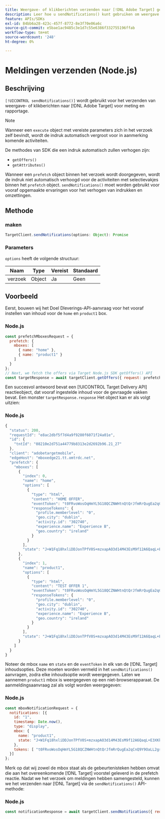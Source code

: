 ```yaml
---
title: Weergave- of klikberichten verzenden naar [!DNL Adobe Target] gebruiken van Node.js SDK
description: Leer hoe u sendNotifications() kunt gebruiken om weergave te verzenden of op meldingen te klikken naar [!DNL Adobe Target] voor meting en rapportage.
feature: APIs/SDKs
exl-id: 84bb6a28-423c-457f-8772-8e3f70e06a6c
source-git-commit: e5bae1ac9485c3e1d7c55e6386f332755196ffab
workflow-type: tm+mt
source-wordcount: '248'
ht-degree: 0%

---
```


# Meldingen verzenden (Node.js)

## Beschrijving

`[!UICONTROL sendNotifications()]` wordt gebruikt voor het verzenden van weergave- of klikberichten naar [!DNL Adobe Target] voor meting en rapportage.

>[!NOTE]
>
>Wanneer een `execute` object met vereiste parameters zich in het verzoek zelf bevindt, wordt de indruk automatisch vergroot voor in aanmerking komende activiteiten.

De methodes van SDK die een indruk automatisch zullen verhogen zijn:

* `getOffers()`
* `getAttributes()`

Wanneer een `prefetch` object binnen het verzoek wordt doorgegeven, wordt de indruk niet automatisch verhoogd voor de activiteiten met selectievakjes binnen het `prefetch` object. `sendNotifications()` moet worden gebruikt voor vooraf opgemaakte ervaringen voor het verhogen van indrukken en omzettingen.

## Methode

### maken

```js {line-numbers="true"}
TargetClient.sendNotifications(options: Object): Promise
```

### Parameters

`options` heeft de volgende structuur:

| Naam | Type | Vereist | Standaard |
| --- | --- | --- | --- |
| verzoek | Object | Ja | Geen |

## Voorbeeld

Eerst, bouwen wij het Doel Dleverings-API-aanvraag voor het vooraf instellen van inhoud voor de `home` en `product1` box.

### Node.js

```js {line-numbers="true"}
const prefetchMboxesRequest = {
  prefetch: {
    mboxes: [
      { name: "home" },
      { name: "product1" }
    ]
  }
};
// Next, we fetch the offers via Target Node.js SDK getOffers() API
const targetResponse = await targetClient.getOffers({ request: prefetchMboxesRequest });
```

Een succesvol antwoord bevat een [!UICONTROL Target Delivery API] reactieobject, dat vooraf ingestelde inhoud voor de gevraagde vakken bevat. Een monster `targetResponse.response` Het object kan er als volgt uitzien:

### Node.js

```js {line-numbers="true"}
{
  "status": 200,
  "requestId": "e8ac2dbf5f7d4a9f9280f6071f24a01e",
  "id": {
    "tntId": "08210e2d751a44779b8313e2d2692b96.21_27"
  },
  "client": "adobetargetmobile",
  "edgeHost": "mboxedge21.tt.omtrdc.net",
  "prefetch": {
    "mboxes": [
      {
        "index": 0,
        "name": "home",
        "options": [
          {
            "type": "html",
            "content": "HOME OFFER",
            "eventToken": "t0FRvoWosOqHmYL5G18QCZNWHtnQtQrJfmRrQugEa2qCnQ9Y9OaLL2gsdrWQTvE54PwSz67rmXWmSnkXpSSS2Q==",
            "responseTokens": {
              "profile.memberlevel": "0",
              "geo.city": "dublin",
              "activity.id": "302740",
              "experience.name": "Experience B",
              "geo.country": "ireland"
            }
          }
        ],
        "state": "J+W1Fq18hxliDDJonTPfV0S+mzxapAO3d14M43EsM9f12A6QaqL+E3XKkRFlmq9U"
      },
      {
        "index": 1,
        "name": "product1",
        "options": [
          {
            "type": "html",
            "content": "TEST OFFER 1",
            "eventToken": "t0FRvoWosOqHmYL5G18QCZNWHtnQtQrJfmRrQugEa2qCnQ9Y9OaLL2gsdrWQTvE54PwSz67rmXWmSnkXpSSS2Q==",
            "responseTokens": {
              "profile.memberlevel": "0",
              "geo.city": "dublin",
              "activity.id": "302740",
              "experience.name": "Experience B",
              "geo.country": "ireland"
            }
          }
        ],
        "state": "J+W1Fq18hxliDDJonTPfV0S+mzxapAO3d14M43EsM9f12A6QaqL+E3XKkRFlmq9U"
      }
    ]
  }
}
```

Noteer de mbox `name` en `state` en de `eventToken` in elk van de [!DNL Target] inhoudsopties. Deze moeten worden vermeld in het `sendNotifications()` aanvragen, zodra elke inhoudsoptie wordt weergegeven. Laten we aannemen `product1` mbox is weergegeven op een niet-browserapparaat. De aanmeldingsaanvraag zal als volgt worden weergegeven:

### Node.js

```js {line-numbers="true"}
const mboxNotificationRequest = {
  notifications: [{
    id: "1",
    timestamp: Date.now(),
    type: "display",
    mbox: {
      name: "product1",
      state: "J+W1Fq18hxliDDJonTPfV0S+mzxapAO3d14M43EsM9f12A6QaqL+E3XKkRFlmq9U"
    },
    tokens: [ "t0FRvoWosOqHmYL5G18QCZNWHtnQtQrJfmRrQugEa2qCnQ9Y9OaLL2gsdrWQTvE54PwSz67rmXWmSnkXpSSS2Q==" ]
  }]
};
```

Merk op dat wij zowel de mbox staat als de gebeurtenisteken hebben omvat die aan het overeenkomende [!DNL Target] voorstel geleverd in de prefetch reactie. Nadat we het verzoek om meldingen hebben samengesteld, kunnen we het verzenden naar [!DNL Target] via de `sendNotifications()` API-methode:

### Node.js

```js {line-numbers="true"}
const notificationResponse = await targetClient.sendNotifications({ request: mboxNotificationRequest });
```
